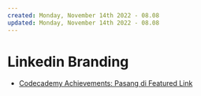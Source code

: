 ```yaml
---
created: Monday, November 14th 2022 - 08.08
updated: Monday, November 14th 2022 - 08.08
---
```

# Linkedin Branding
- [Codecademy Achievements: Pasang di Featured Link](https://www.codecademy.com/users/yahyaqr/achievements)